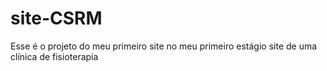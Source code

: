 # site-CSRM
Esse é o projeto do meu primeiro site no meu primeiro estágio 
site de uma clínica de fisioterapia
